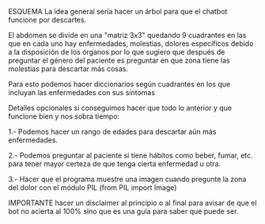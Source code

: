 ESQUEMA
La idea general sería hacer un árbol para que el chatbot funcione por descartes.


El abdomen se divide en una "matriz 3x3" quedando 9 cuadrantes en las que en cada uno hay enfermedades, molestias, dolores específicos debido a la disposición 
de los órganos por lo que sugiero que después de preguntar el género del paciente es preguntar en que zona tiene las molestias para descartar más cosas.

Para esto podemos hacer diccionarios según cuadrantes en los que incluyan las enfermedades con sus síntomas

Detalles opcionales si conseguimos hacer que todo lo anterior y que funcione bien y nos sobra tiempo:

1.- Podemos hacer un rango de edades para descartar aún más enfermedades.

2.- Podemos preguntar al paciente si tiene hábitos como beber, fumar, etc. para tener mayor certeza de que tenga cierta enfermedad u otra.

3.- Hacer que el programa muestre una imagen cuando pregunte la zona del dolor con el módulo PIL (from PIL import Image)

IMPORTANTE hacer un disclaimer al principio o al final para avisar de que el bot no acierta al 100% sino que es una guía para saber que puede ser.
